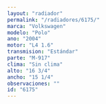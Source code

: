 ```yaml
---
layout: "radiador"
permalink: "/radiadores/6175/"
marca: "Volkswagen"
modelo: "Polo"
ano: "2004"
motor: "L4 1.6"
transmision: "Estándar"
parte: "M-917"
clima: "Sin clima"
alto: "16 3/4"
ancho: "15 1/4"
observaciones: ""
id: "6175"
---
```


